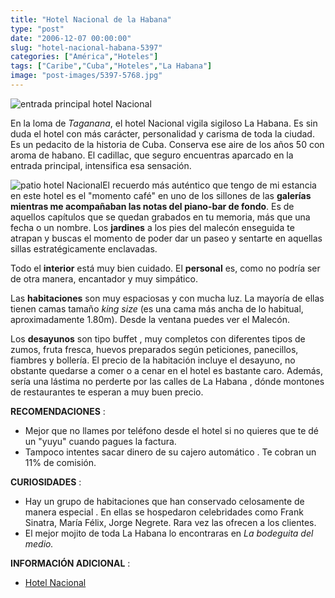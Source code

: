 ```yaml
---
title: "Hotel Nacional de la Habana"
type: "post"
date: "2006-12-07 00:00:00"
slug: "hotel-nacional-habana-5397"
categories: ["América","Hoteles"]
tags: ["Caribe","Cuba","Hoteles","La Habana"]
image: "post-images/5397-5768.jpg"
---
```


![entrada principal hotel Nacional](post-images/5397-5768.jpg "entrada principal hotel Nacional") 

En la loma de *Taganana*, el hotel Nacional vigila sigiloso La Habana. Es sin duda el hotel con más carácter, personalidad y carisma de toda la ciudad. Es un pedacito de la historia de Cuba. Conserva ese aire de los años 50 con aroma de habano. El cadillac, que seguro encuentras aparcado en la entrada principal, intensifica esa sensación.

![patio hotel Nacional](post-images/5397-5769.jpg "patio hotel Nacional")El recuerdo más auténtico que tengo de mi estancia en este hotel es el "momento café" en uno de los sillones de las **galerías mientras me acompañaban las notas del piano-bar de fondo**. Es de aquellos capítulos que se quedan grabados en tu memoria, más que una fecha o un nombre. Los **jardines** a los pies del malecón enseguida te atrapan y buscas el momento de poder dar un paseo y sentarte en aquellas sillas estratégicamente enclavadas.

Todo el **interior** está muy bien cuidado. El **personal** es, como no podría ser de otra manera, encantador y muy simpático.

Las **habitaciones** son muy espaciosas y con mucha luz. La mayoría de ellas tienen camas tamaño *king size* (es una cama más ancha de lo habitual, aproximadamente 1.80m). Desde la ventana puedes ver el Malecón.

Los **desayunos** son tipo buffet , muy completos con diferentes tipos de zumos, fruta fresca, huevos preparados según peticiones, panecillos, fiambres y bollería. El precio de la habitación incluye el desayuno, no obstante quedarse a comer o a cenar en el hotel es bastante caro. Además, sería una lástima no perderte por las calles de La Habana , dónde montones de restaurantes te esperan a muy buen precio.

**RECOMENDACIONES** :

- Mejor que no llames por teléfono desde el hotel si no quieres que te dé un "yuyu" cuando pagues la factura.
- Tampoco intentes sacar dinero de su cajero automático . Te cobran un 11% de comisión.

**CURIOSIDADES** :

- Hay un grupo de habitaciones que han conservado celosamente de manera especial . En ellas se hospedaron celebridades como Frank Sinatra, María Félix, Jorge Negrete. Rara vez las ofrecen a los clientes.
- El mejor mojito de toda La Habana lo encontraras en *La bodeguita del medio.*

**INFORMACIÓN ADICIONAL** :

- [Hotel Nacional](http://www.hotelnacionaldecuba.com)